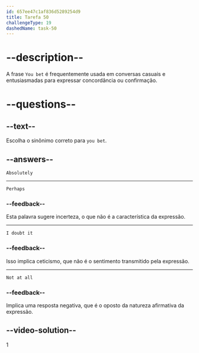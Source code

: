 ```yaml
---
id: 657ee47c1af836d5289254d9
title: Tarefa 50
challengeType: 19
dashedName: task-50
---
```


# --description--

A frase `You bet` é frequentemente usada em conversas casuais e entusiasmadas para expressar concordância ou confirmação.

# --questions--

## --text--

Escolha o sinônimo correto para `you bet`.

## --answers--

`Absolutely`

---

`Perhaps`

### --feedback--

Esta palavra sugere incerteza, o que não é a característica da expressão.

---

`I doubt it`

### --feedback--

Isso implica ceticismo, que não é o sentimento transmitido pela expressão.

---

`Not at all`

### --feedback--

Implica uma resposta negativa, que é o oposto da natureza afirmativa da expressão.

## --video-solution--

1
